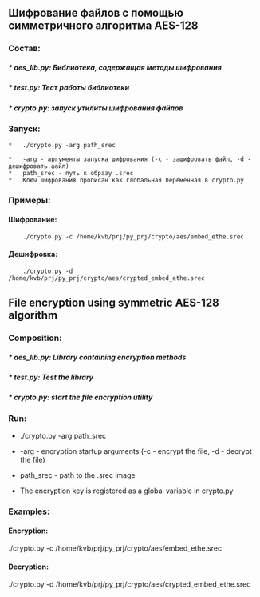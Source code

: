 ## Шифрование файлов с помощью симметричного алгоритма AES-128
### Состав:
##### * 	aes_lib.py: Библиотека, содержащая методы шифрования
##### * 	test.py: Тест работы библиотеки
##### * 	crypto.py: запуск утилиты шифрования файлов

### Запуск:
	* 	./crypto.py -arg path_srec

	* 	-arg - аргументы запуска шифрования (-с - зашифровать файл, -d - дешифровать файл)
	* 	path_srec - путь к образу .srec
	* 	Ключ шифрования прописан как глобальная переменная в crypto.py

###	Примеры:
#### Шифрование:
	 	./crypto.py -c /home/kvb/prj/py_prj/crypto/aes/embed_ethe.srec 
#### Дешифровка:
	 	./crypto.py -d /home/kvb/prj/py_prj/crypto/aes/crypted_embed_ethe.srec  	




## File encryption using symmetric AES-128 algorithm
### Composition:
##### * aes_lib.py: Library containing encryption methods
##### * test.py: Test the library
##### * crypto.py: start the file encryption utility

### Run:
* ./crypto.py -arg path_srec

* -arg - encryption startup arguments (-c - encrypt the file, -d - decrypt the file)
* path_srec - path to the .srec image
* The encryption key is registered as a global variable in crypto.py

### Examples:
#### Encryption:
./crypto.py -c /home/kvb/prj/py_prj/crypto/aes/embed_ethe.srec
#### Decryption:
./crypto.py -d /home/kvb/prj/py_prj/crypto/aes/crypted_embed_ethe.srec